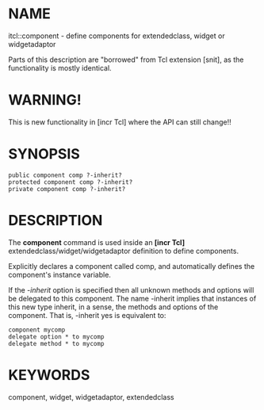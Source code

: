 # NAME

itcl::component - define components for extendedclass, widget or
widgetadaptor

Parts of this description are \"borrowed\" from Tcl extension \[snit\],
as the functionality is mostly identical.

# WARNING!

This is new functionality in \[incr Tcl\] where the API can still
change!!

# SYNOPSIS

    public component comp ?-inherit?
    protected component comp ?-inherit?
    private component comp ?-inherit?

# DESCRIPTION

The **component** command is used inside an **\[incr Tcl\]**
extendedclass/widget/widgetadaptor definition to define components.

Explicitly declares a component called comp, and automatically defines
the component\'s instance variable.

If the *-inherit* option is specified then all unknown methods and
options will be delegated to this component. The name -inherit implies
that instances of this new type inherit, in a sense, the methods and
options of the component. That is, -inherit yes is equivalent to:

    component mycomp
    delegate option * to mycomp
    delegate method * to mycomp

# KEYWORDS

component, widget, widgetadaptor, extendedclass
